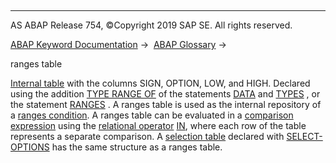   

* * *

AS ABAP Release 754, ©Copyright 2019 SAP SE. All rights reserved.

[ABAP Keyword Documentation](javascript:call_link\('abenabap.htm'\)) →  [ABAP Glossary](javascript:call_link\('abenabap_glossary.htm'\)) → 

ranges table

[Internal table](javascript:call_link\('abeninternal_table_glosry.htm'\) "Glossary Entry") with the columns SIGN, OPTION, LOW, and HIGH. Declared using the addition [TYPE RANGE OF](javascript:call_link\('abaptypes_ranges.htm'\)) of the statements [DATA](javascript:call_link\('abapdata.htm'\)) and [TYPES](javascript:call_link\('abaptypes.htm'\)) , or the statement [RANGES](javascript:call_link\('abapranges.htm'\)) . A ranges table is used as the internal repository of a [ranges condition](javascript:call_link\('abenranges_condition_glosry.htm'\) "Glossary Entry"). A ranges table can be evaluated in a [comparison expression](javascript:call_link\('abenrelational_expression_glosry.htm'\) "Glossary Entry") using the [relational operator](javascript:call_link\('abenrelational_operator_glosry.htm'\) "Glossary Entry") [IN](javascript:call_link\('abenlogexp_select_option.htm'\)), where each row of the table represents a separate comparison. A [selection table](javascript:call_link\('abenselection_table_glosry.htm'\) "Glossary Entry") declared with [SELECT-OPTIONS](javascript:call_link\('abapselect-options.htm'\)) has the same structure as a ranges table.